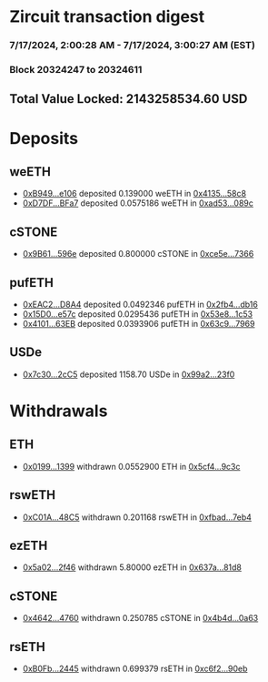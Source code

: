 # Zircuit transaction digest
### 7/17/2024, 2:00:28 AM - 7/17/2024, 3:00:27 AM (EST)
### Block 20324247 to 20324611

## Total Value Locked: 2143258534.60 USD

# Deposits
## weETH
- [0xB949...e106](https://etherscan.io/address/0xB949D77b82707Ad76D050363f9F631a5b592e106) deposited 0.139000 weETH in [0x4135...58c8](https://etherscan.io/tx/0xB949D77b82707Ad76D050363f9F631a5b592e106)
- [0xD7DF...BFa7](https://etherscan.io/address/0xD7DF7E085214743530afF339aFC420c7c720BFa7) deposited 0.0575186 weETH in [0xad53...089c](https://etherscan.io/tx/0xD7DF7E085214743530afF339aFC420c7c720BFa7)
## cSTONE
- [0x9B61...596e](https://etherscan.io/address/0x9B6131eAE892dE5C96DDD3Af52c74359Cb99596e) deposited 0.800000 cSTONE in [0xce5e...7366](https://etherscan.io/tx/0x9B6131eAE892dE5C96DDD3Af52c74359Cb99596e)
## pufETH
- [0xEAC2...D8A4](https://etherscan.io/address/0xEAC2bEb5aEd059933e2148BEB35FFD5DE9a2D8A4) deposited 0.0492346 pufETH in [0x2fb4...db16](https://etherscan.io/tx/0xEAC2bEb5aEd059933e2148BEB35FFD5DE9a2D8A4)
- [0x15D0...e57c](https://etherscan.io/address/0x15D0E481595D574466d02EcA41dC6ca1318De57c) deposited 0.0295436 pufETH in [0x53e8...1c53](https://etherscan.io/tx/0x15D0E481595D574466d02EcA41dC6ca1318De57c)
- [0x4101...63EB](https://etherscan.io/address/0x410110c9ada1808EFA9B6810631Ff295c50763EB) deposited 0.0393906 pufETH in [0x63c9...7969](https://etherscan.io/tx/0x410110c9ada1808EFA9B6810631Ff295c50763EB)
## USDe
- [0x7c30...2cC5](https://etherscan.io/address/0x7c30a5f3FE1872371676Cfe20E7b868e70932cC5) deposited 1158.70 USDe in [0x99a2...23f0](https://etherscan.io/tx/0x7c30a5f3FE1872371676Cfe20E7b868e70932cC5)
# Withdrawals
## ETH
- [0x0199...1399](https://etherscan.io/address/0x0199e49AAA8226841bFdD9dDB0BA61AD0B251399) withdrawn 0.0552900 ETH in [0x5cf4...9c3c](https://etherscan.io/tx/0x0199e49AAA8226841bFdD9dDB0BA61AD0B251399)
## rswETH
- [0xC01A...48C5](https://etherscan.io/address/0xC01A12521Af7CbA136A0411096Eb9aE51EAC48C5) withdrawn 0.201168 rswETH in [0xfbad...7eb4](https://etherscan.io/tx/0xC01A12521Af7CbA136A0411096Eb9aE51EAC48C5)
## ezETH
- [0x5a02...2f46](https://etherscan.io/address/0x5a027bF701dE570CDe8f2acd135251Ed9bd62f46) withdrawn 5.80000 ezETH in [0x637a...81d8](https://etherscan.io/tx/0x5a027bF701dE570CDe8f2acd135251Ed9bd62f46)
## cSTONE
- [0x4642...4760](https://etherscan.io/address/0x464280F0b1E60F343A9054850cDbD78232E54760) withdrawn 0.250785 cSTONE in [0x4b4d...0a63](https://etherscan.io/tx/0x464280F0b1E60F343A9054850cDbD78232E54760)
## rsETH
- [0xB0Fb...2445](https://etherscan.io/address/0xB0Fb2E75dD12F1e88F031e9C7530076228272445) withdrawn 0.699379 rsETH in [0xc6f2...90eb](https://etherscan.io/tx/0xB0Fb2E75dD12F1e88F031e9C7530076228272445)
